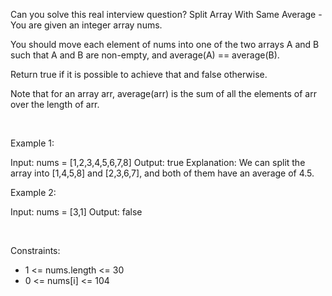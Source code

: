 Can you solve this real interview question? Split Array With Same Average - You are given an integer array nums.

You should move each element of nums into one of the two arrays A and B such that A and B are non-empty, and average(A) == average(B).

Return true if it is possible to achieve that and false otherwise.

Note that for an array arr, average(arr) is the sum of all the elements of arr over the length of arr.

 

Example 1:


Input: nums = [1,2,3,4,5,6,7,8]
Output: true
Explanation: We can split the array into [1,4,5,8] and [2,3,6,7], and both of them have an average of 4.5.


Example 2:


Input: nums = [3,1]
Output: false


 

Constraints:

 * 1 <= nums.length <= 30
 * 0 <= nums[i] <= 104